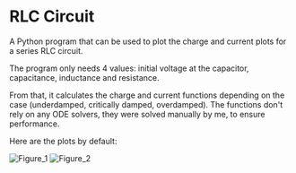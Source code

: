 # RLC Circuit
A Python program that can be used to plot the charge and current plots for a series RLC circuit.

The program only needs 4 values: initial voltage at the capacitor, capacitance, inductance and resistance.

From that, it calculates the charge and current functions depending on the case (underdamped, critically damped, overdamped). The functions don't rely on any ODE solvers, they were solved manually by me, to ensure performance.

Here are the plots by default:

![Figure_1](https://user-images.githubusercontent.com/54601024/217237610-9190ff2a-3d72-4f3f-9604-6a853265b63b.png)
![Figure_2](https://user-images.githubusercontent.com/54601024/217237631-42ff066d-129d-4b4d-8f7b-ae10b7f3d6d8.png)
